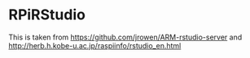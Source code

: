 # RPiRStudio
This is taken from https://github.com/jrowen/ARM-rstudio-server and http://herb.h.kobe-u.ac.jp/raspiinfo/rstudio_en.html
